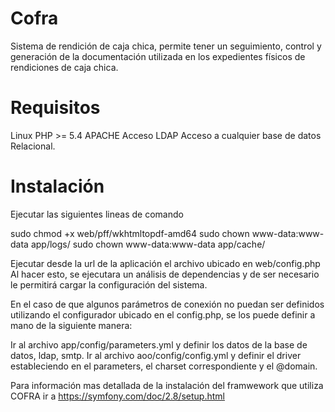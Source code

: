 # Cofra

Sistema de rendición de caja chica, permite tener un seguimiento, control y generación de la documentación utilizada en los expedientes físicos de rendiciones de caja chica.

# Requisitos

Linux
PHP >= 5.4
APACHE
Acceso LDAP
Acceso a cualquier base de datos Relacional.

# Instalación

Ejecutar las siguientes lineas de comando

sudo chmod +x web/pff/wkhtmltopdf-amd64
sudo chown www-data:www-data app/logs/
sudo chown www-data:www-data app/cache/

Ejecutar desde la url de la aplicación el archivo ubicado en web/config.php
Al hacer esto, se ejecutara un análisis de dependencias y de ser necesario le permitirá cargar la configuración del sistema.

En el caso de que algunos parámetros de conexión no puedan ser definidos utilizando el configurador ubicado en el config.php, se los puede definir a mano de la siguiente manera:

Ir al archivo app/config/parameters.yml y definir los datos de la base de datos, ldap, smtp.
Ir al archivo aoo/config/config.yml y definir el driver estableciendo en el parameters, el charset correspondiente y el @domain.

Para información mas detallada de la instalación del framwework que utiliza COFRA ir a https://symfony.com/doc/2.8/setup.html

